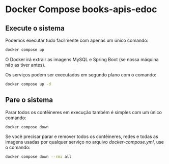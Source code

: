 # Docker Compose books-apis-edoc

## Execute o sistema
Podemos executar tudo facilmente com apenas um único comando:
```bash
docker compose up
```

O Docker irá extrair as imagens MySQL e Spring Boot (se nossa máquina não as tiver antes).

Os serviços podem ser executados em segundo plano com o comando:
```bash
docker compose up -d
```

## Pare o sistema
Parar todos os contêineres em execução também é simples com um único comando:
```bash
docker compose down
```

Se você precisar parar e remover todos os contêineres, redes e todas as imagens usadas por qualquer serviço no arquivo <em>docker-compose.yml</em>, use o comando:
```bash
docker compose down --rmi all
```

